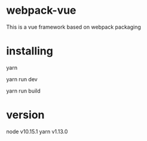 # webpack-vue
This is a vue framework based on webpack packaging

# installing
yarn 

yarn run dev

yarn run build

# version
node v10.15.1
yarn v1.13.0



